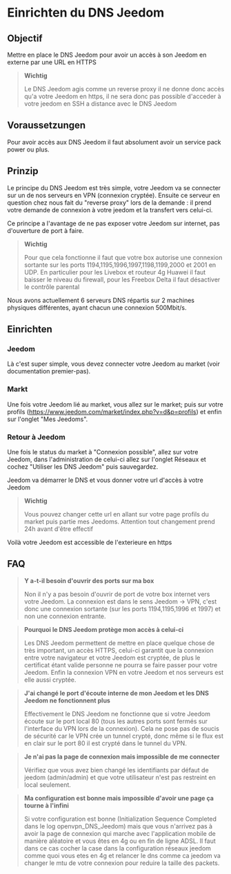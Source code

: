# Einrichten du DNS Jeedom

## Objectif

Mettre en place le DNS Jeedom pour avoir un accès à son Jeedom en externe par une URL en HTTPS

> **Wichtig**
>
>Le DNS Jeedom agis comme un reverse proxy il ne donne donc accès qu'a votre Jeedom en https, il ne sera donc pas possible d'acceder à votre jeedom en SSH a distance avec le DNS Jeedom

## Voraussetzungen

Pour avoir accès aux DNS Jeedom il faut absolument avoir un service pack power ou plus.

## Prinzip

Le principe du DNS Jeedom est très simple, votre Jeedom va se connecter sur un de nos serveurs en VPN (connexion cryptée). Ensuite ce serveur en question chez nous fait du "reverse proxy" lors de la demande : il prend votre demande de connexion à votre jeedom et la transfert vers celui-ci.

Ce principe a l'avantage de ne pas exposer votre Jeedom sur internet, pas d'ouverture de port à faire.

> **Wichtig**
>
> Pour que cela fonctionne il faut que votre box autorise une connexion sortante sur les ports 1194,1195,1996,1997,1198,1199,2000 et 2001 en UDP. En particulier pour les Livebox et routeur 4g Huawei il faut baisser le niveau du firewall, pour les Freebox Delta il faut désactiver le contrôle parental

Nous avons actuellement 6 serveurs DNS répartis sur 2 machines physiques différentes, ayant chacun une connexion 500Mbit/s. 

## Einrichten

### Jeedom

Là c'est super simple, vous devez connecter votre Jeedom au market (voir documentation premier-pas). 

### Markt

Une fois votre Jeedom lié au market, vous allez sur le market; puis sur votre profils (https://www.jeedom.com/market/index.php?v=d&p=profils) et enfin sur l'onglet "Mes Jeedoms".

### Retour à Jeedom

Une fois le status du market à "Connexion possible", allez sur votre Jeedom, dans l'administration de celui-ci allez sur l'onglet Réseaux et cochez "Utiliser les DNS Jeedom" puis sauvegardez.

Jeedom va démarrer le DNS et vous donner votre url d'accès à votre Jeedom

> **Wichtig**
>
> Vous pouvez changer cette url en allant sur votre page profils du market puis partie mes Jeedoms. Attention tout changement prend 24h avant d'être effectif

Voilà votre Jeedom est accessible de l'exterieure en https

## FAQ

> **Y a-t-il besoin d'ouvrir des ports sur ma box**
>
> Non il n'y a pas besoin d'ouvrir de port de votre box internet vers votre Jeedom. La connexion est dans le sens Jeedom -> VPN, c'est donc une connexion sortante (sur les ports 1194,1195,1996 et 1997) et non une connexion entrante.

> **Pourquoi le DNS Jeedom protège mon accès à celui-ci**
>
> Les DNS Jeedom permettent de mettre en place quelque chose de très important, un accès HTTPS, celui-ci garantit que la connexion entre votre navigateur et votre Jeedom est cryptée, de plus le certificat étant valide personne ne pourra se faire passer pour votre Jeedom. Enfin la connexion VPN en votre Jeedom et nos serveurs est elle aussi cryptée.

> **J'ai changé le port d'écoute interne de mon Jeedom et les DNS Jeedom ne fonctionnent plus**
>
> Effectivement le DNS Jeedom ne fonctionne que si votre Jeedom écoute sur le port local 80 (tous les autres ports sont fermés sur l'interface du VPN lors de la connexion). Cela ne pose pas de soucis de sécurité car le VPN crée un tunnel crypté, donc même si le flux est en clair sur le port 80 il est crypté dans le tunnel du VPN.

> **Je n'ai pas la page de connexion mais impossible de me connecter**
>
> Vérifiez que vous avez bien changé les identifiants par défaut de jeedom (admin/admin) et que votre utilisateur n'est pas restreint en local seulement.

> **Ma configuration est bonne mais impossible d'avoir une page ça tourne à l'infini**
>
> Si votre configuration est bonne (Initialization Sequence Completed dans le log openvpn_DNS_Jeedom) mais que vous n'arrivez pas à avoir la page de connexion qui marche avec l'application mobile de manière aléatoire et vous êtes en 4g ou en fin de ligne ADSL. Il faut dans ce cas cocher la case dans la configuration réseaux jeedom comme quoi vous etes en 4g et relancer le dns comme ca jeedom va changer le mtu de votre connexion pour reduire la taille des packets.
